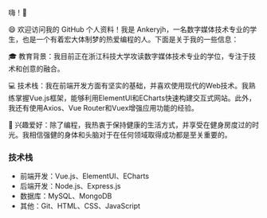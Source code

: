 嗨！👋

😄 欢迎访问我的 GitHub 个人资料！我是 Ankeryjh，一名数字媒体技术专业的学生，也是一个有着宏大体制梦的热爱编程的人。下面是关于我的一些信息：

🎓 教育背景：我目前正在浙江科技大学攻读数字媒体技术专业的学位，专注于技术和创意的融合。

💻 技术栈：我在前端开发方面有坚实的基础，并喜欢使用现代的Web技术。我熟练掌握Vue.js框架，能够利用ElementUI和ECharts快速构建交互式网站。此外，我还有使用Axios、Vue Router和Vuex增强应用功能的经验。

🚀 兴趣爱好：除了编程，我热衷于保持健康的生活方式，并享受在健身房度过的时光。我相信强健的身体和头脑对于在任何领域取得成功都是至关重要的。

### 技术栈

- 前端开发：Vue.js、ElementUI、ECharts
- 后端开发：Node.js、Express.js
- 数据库：MySQL、MongoDB
- 其他：Git、HTML、CSS、JavaScript
